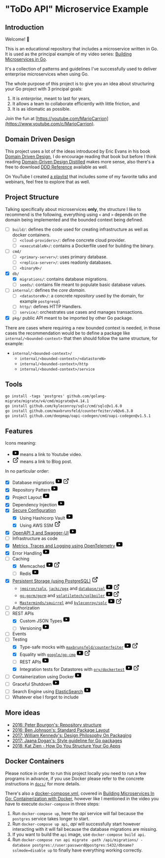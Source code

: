# "ToDo API" Microservice Example

## Introduction

Welcome! 👋

This is an educational repository that includes a microservice written in Go. It is used as the principal example of my video series: [Building Microservices in Go](https://www.youtube.com/playlist?list=PL7yAAGMOat_Fn8sAXIk0WyBfK_sT1pohu).

It's a collection of patterns and guidelines I've successfully used to deliver enterprise microservices when using Go.

The whole purpose of this project is to give you an idea about structuring your Go project with 3 principal goals:

1. It is _enterprise_, meant to last for years,
1. It allows a team to collaborate efficiently with little friction, and
1. It is as idiomatic as possible.

Join the fun at [https://youtube.com/MarioCarrion](https://www.youtube.com/c/MarioCarrion).

## Domain Driven Design

This project uses a lot of the ideas introduced by Eric Evans in his book [Domain Driven Design](https://www.domainlanguage.com/), I do encourage reading that book but before I think reading [Domain-Driven Design Distilled](https://smile.amazon.com/Domain-Driven-Design-Distilled-Vaughn-Vernon/dp/0134434420/) makes more sense, also there's a free to download [DDD Reference](https://www.domainlanguage.com/ddd/reference/) available as well.

On YouTube I created [a playlist](https://www.youtube.com/playlist?list=PL7yAAGMOat_GJqfTdM9PBdTRSH7jXs6mI) that includes some of my favorite talks and webinars, feel free to explore that as well.

## Project Structure

Talking specifically about microservices **only**, the structure I like to recommend is the following, everything using `<` and `>` depends on the domain being implemented and the bounded context being defined.

- [ ] `build/`: defines the code used for creating infrastructure as well as docker containers.
  - [ ] `<cloud-providers>/`: define concrete cloud provider.
  - [ ] `<executableN>/`: contains a Dockerfile used for building the binary.
- [ ] `cmd/`
  - [ ] `<primary-server>/`: uses primary database.
  - [ ] `<replica-server>/`: uses readonly databases.
  - [ ] `<binaryN>/`
- [X] `db/`
  - [X] `migrations/`: contains database migrations.
  - [ ] `seeds/`: contains file meant to populate basic database values.
- [ ] `internal/`: defines the _core domain_.
  - [ ] `<datastoreN>/`: a concrete _repository_ used by the domain, for example `postgresql`
  - [ ] `http/`: defines HTTP Handlers.
  - [ ] `service/`: orchestrates use cases and manages transactions.
- [X] `pkg/` public API meant to be imported by other Go package.

There are cases where requiring a new bounded context is needed, in those cases the recommendation would be to
define a package like `internal/<bounded-context>` that then should follow the same structure, for example:

* `internal/<bounded-context>/`
  * `internal/<bounded-context>/<datastoreN>`
  * `internal/<bounded-context>/http`
  * `internal/<bounded-context>/service`

## Tools

```
go install -tags 'postgres' github.com/golang-migrate/migrate/v4/cmd/migrate@v4.14.1
go install github.com/kyleconroy/sqlc/cmd/sqlc@v1.6.0
go install github.com/maxbrunsfeld/counterfeiter/v6@v6.3.0
go install github.com/deepmap/oapi-codegen/cmd/oapi-codegen@v1.5.1
```

## Features

Icons meaning:

* <img src="https://github.com/MarioCarrion/MarioCarrion/blob/main/youtube.svg" width="20" height="20" alt="YouTube video"> means a link to Youtube video.
* <img src="https://github.com/MarioCarrion/MarioCarrion/blob/main/link.svg" width="20" height="20" alt="Blog post"> means a link to Blog post.

In no particular order:

- [X] Database migrations [<img src="https://github.com/MarioCarrion/MarioCarrion/blob/main/youtube.svg" width="20" height="20" alt="YouTube video">](https://youtu.be/EavdaeUmn64) [<img src="https://github.com/MarioCarrion/MarioCarrion/blob/main/link.svg" width="20" height="20" alt="Blog post">](https://mariocarrion.com/2021/01/10/golang-tools-for-database-schema-migrations.html)
- [X] Repository Pattern [<img src="https://github.com/MarioCarrion/MarioCarrion/blob/main/youtube.svg" width="20" height="20" alt="YouTube video">](https://youtu.be/Z89UU4vSayY)
- [X] Project Layout [<img src="https://github.com/MarioCarrion/MarioCarrion/blob/main/youtube.svg" width="20" height="20" alt="YouTube video">](https://youtu.be/LUvid5TJ81Y)
- [X] Dependency Injection [<img src="https://github.com/MarioCarrion/MarioCarrion/blob/main/youtube.svg" width="20" height="20" alt="YouTube video">](https://youtu.be/Z89UU4vSayY)
- [X] [Secure Configuration](docs/SECURE\_CONFIGURATION.md)
  - [X] Using Hashicorp Vault [<img src="https://github.com/MarioCarrion/MarioCarrion/blob/main/youtube.svg" width="20" height="20" alt="YouTube video">](https://youtu.be/7UmJR0dOkjM)
  - [X] Using AWS SSM [<img src="https://github.com/MarioCarrion/MarioCarrion/blob/main/link.svg" width="20" height="20" alt="Blog post">](https://mariocarrion.com/2019/11/20/golang-aws-ssm-env-vars-package.html)
- [X] [OpenAPI 3 and Swagger-UI](docs/OPENAPI3\_SWAGGER.md) [<img src="https://github.com/MarioCarrion/MarioCarrion/blob/main/youtube.svg" width="20" height="20" alt="YouTube video">](https://youtu.be/HwtOAc0M08o)
- [ ] Infrastructure as code
- [X] [Metrics, Traces and Logging using OpenTelemetry](docs/METRICS\_TRACES\_LOGGING.md) [<img src="https://github.com/MarioCarrion/MarioCarrion/blob/main/youtube.svg" width="20" height="20" alt="YouTube video">](https://youtu.be/bytCFQJ43DE)
- [X] Error Handling [<img src="https://github.com/MarioCarrion/MarioCarrion/blob/main/youtube.svg" width="20" height="20" alt="YouTube video">](https://youtu.be/uQOfXL6IFmQ)
- [ ] Caching
  - [X] Memcached [<img src="https://github.com/MarioCarrion/MarioCarrion/blob/main/youtube.svg" width="20" height="20" alt="YouTube video">](https://youtu.be/yKI-sy70PwA) [<img src="https://github.com/MarioCarrion/MarioCarrion/blob/main/link.svg" width="20" height="20" alt="Blog post">](https://mariocarrion.com/2021/01/30/tips-building-microservices-in-go-golang-caching-memcached.html)
  - [ ] Redis [<img src="https://github.com/MarioCarrion/MarioCarrion/blob/main/youtube.svg" width="20" height="20" alt="YouTube video">](https://youtu.be/wj6-w0DLKRw)
- [X] [Persistent Storage (using PostgreSQL)](docs/PERSISTENT\_STORAGE.md) [<img src="https://github.com/MarioCarrion/MarioCarrion/blob/main/link.svg" width="20" height="20" alt="Blog post">](https://mariocarrion.com/2021/03/02/tips-building-microservices-in-go-golang-databases-postgresql-conclusion.html)
  - [`jmoiron/sqlx`](https://github.com/jmoiron/sqlx), [`jackc/pgx`](https://github.com/jackc/pgx) and [`database/sql`](https://pkg.go.dev/database/sql) [<img src="https://github.com/MarioCarrion/MarioCarrion/blob/main/youtube.svg" width="20" height="20" alt="YouTube video">](https://youtu.be/l8t6UKM1kro) [<img src="https://github.com/MarioCarrion/MarioCarrion/blob/main/link.svg" width="20" height="20" alt="Blog post">](https://mariocarrion.com/2021/02/05/tips-building-microservices-in-go-golang-databases-postgresql-part1.html)
  - [`go-gorm/gorm`](https://github.com/go-gorm/gorm) and [`volatiletech/sqlboiler`](https://github.com/volatiletech/sqlboiler) [<img src="https://github.com/MarioCarrion/MarioCarrion/blob/main/youtube.svg" width="20" height="20" alt="YouTube video">](https://youtu.be/CT2v0Xas8Sc) [<img src="https://github.com/MarioCarrion/MarioCarrion/blob/main/link.svg" width="20" height="20" alt="Blog post">](https://mariocarrion.com/2021/02/10/tips-building-microservices-in-go-golang-databases-postgresql-gorm-orm.html)
  - [`Masterminds/squirrel`](https://github.com/Masterminds/squirrel) and [`kyleconroy/sqlc`](https://github.com/kyleconroy/sqlc) [<img src="https://github.com/MarioCarrion/MarioCarrion/blob/main/youtube.svg" width="20" height="20" alt="YouTube video">](https://youtu.be/CT2v0Xas8Sc) [<img src="https://github.com/MarioCarrion/MarioCarrion/blob/main/link.svg" width="20" height="20" alt="Blog post">](https://mariocarrion.com/2021/02/23/tips-building-microservices-in-go-golang-databases-postgresql-sqlc-squirrel.html)
- [ ] Authorization
- [ ] REST APIs
  - [X] Custom JSON Types [<img src="https://github.com/MarioCarrion/MarioCarrion/blob/main/youtube.svg" width="20" height="20" alt="YouTube video">](https://youtu.be/UmVYkEYm4hw)
  - [ ] Versioning [<img src="https://github.com/MarioCarrion/MarioCarrion/blob/main/youtube.svg" width="20" height="20" alt="YouTube video">](https://youtu.be/4THy4iBQpFA)
- [ ] Events
- [ ] Testing
  - [X] Type-safe mocks with [`maxbrunsfeld/counterfeiter`](https://github.com/maxbrunsfeld/counterfeiter) [<img src="https://github.com/MarioCarrion/MarioCarrion/blob/main/youtube.svg" width="20" height="20" alt="YouTube video">](https://youtu.be/ENqwq64TsDk) [<img src="https://github.com/MarioCarrion/MarioCarrion/blob/main/link.svg" width="20" height="20" alt="Blog post">](https://mariocarrion.com/2019/06/24/golang-tools-counterfeiter.html)
  - [X] Equality with [`google/go-cmp`](https://github.com/google/go-cmp) [<img src="https://github.com/MarioCarrion/MarioCarrion/blob/main/youtube.svg" width="20" height="20" alt="YouTube video">](https://youtu.be/ae15DzSwNnU) [<img src="https://github.com/MarioCarrion/MarioCarrion/blob/main/link.svg" width="20" height="20" alt="Blog post">](https://mariocarrion.com/2021/01/22/go-package-equality-google-go-cmp.html)
  - [ ] REST APIs [<img src="https://github.com/MarioCarrion/MarioCarrion/blob/main/youtube.svg" width="20" height="20" alt="YouTube video">](https://youtu.be/lMrWO7OUMdY)
  - [X] Integration tests for Datastores with [`ory/dockertest`](https://github.com/ory/dockertest) [<img src="https://github.com/MarioCarrion/MarioCarrion/blob/main/youtube.svg" width="20" height="20" alt="YouTube video">](https://youtu.be/a-CCceqerhg) [<img src="https://github.com/MarioCarrion/MarioCarrion/blob/main/link.svg" width="20" height="20" alt="Blog post">](https://mariocarrion.com/2021/03/14/golang-package-testing-datastores-ory-dockertest.html)
- [ ] Containerization using Docker [<img src="https://github.com/MarioCarrion/MarioCarrion/blob/main/youtube.svg" width="20" height="20" alt="YouTube video">](https://youtu.be/u_ayzie9pAQ)
- [ ] Graceful Shutdown [<img src="https://github.com/MarioCarrion/MarioCarrion/blob/main/youtube.svg" width="20" height="20" alt="YouTube video">](https://youtu.be/VXxe7-b5euo)
- [ ] Search Engine using [ElasticSearch](https://www.elastic.co/elasticsearch/) [<img src="https://github.com/MarioCarrion/MarioCarrion/blob/main/youtube.svg" width="20" height="20" alt="YouTube video">](https://youtu.be/ZrdbQRYst5E)
- [ ] Whatever else I forgot to include

## More ideas

* [2016: Peter Bourgon's: Repository structure](https://peter.bourgon.org/go-best-practices-2016/#repository-structure)
* [2016: Ben Johnson's: Standard Package Layout](https://medium.com/@benbjohnson/standard-package-layout-7cdbc8391fc1)
* [2017: William Kennedy's: Design Philosophy On Packaging](https://www.ardanlabs.com/blog/2017/02/design-philosophy-on-packaging.html)
* [2017: Jaana Dogan's: Style guideline for Go packages](https://rakyll.org/style-packages/)
* [2018: Kat Zien - How Do You Structure Your Go Apps](https://www.youtube.com/watch?v=oL6JBUk6tj0)

## Docker Containers

Please notice in order to run this project locally you need to run a few programs in advance, if you use Docker please refer to the concrete instructions in [`docs/`](docs/) for more details.

There's also a [docker-compose.yml](docker-compose.yml), covered in [Building Microservices In Go: Containerization with Docker](https://youtu.be/u_ayzie9pAQ), however like I mentioned in the video you have to execute `docker-compose` in three steps:

1. Run `docker-compose up`, here the _api_ service will fail because the `postgres` service takes longer to start.
1. Run `docker-compose up api`, _api_ will successfully start however interacting with it will fail because the database migrations are missing.
  1. If you want to build the `api` image, use `docker-compose build api`.
1. Run `docker-compose run api migrate -path /api/migrations/ -database postgres://user:password@postgres:5432/dbname?sslmode=disable up` to finally have everything working correctly.

